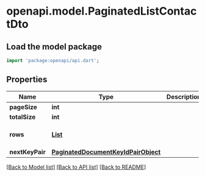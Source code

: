 # openapi.model.PaginatedListContactDto

## Load the model package
```dart
import 'package:openapi/api.dart';
```

## Properties
Name | Type | Description | Notes
------------ | ------------- | ------------- | -------------
**pageSize** | **int** |  | 
**totalSize** | **int** |  | 
**rows** | [**List<ContactDto>**](ContactDto.md) |  | [default to const []]
**nextKeyPair** | [**PaginatedDocumentKeyIdPairObject**](PaginatedDocumentKeyIdPairObject.md) |  | [optional] 

[[Back to Model list]](../README.md#documentation-for-models) [[Back to API list]](../README.md#documentation-for-api-endpoints) [[Back to README]](../README.md)


